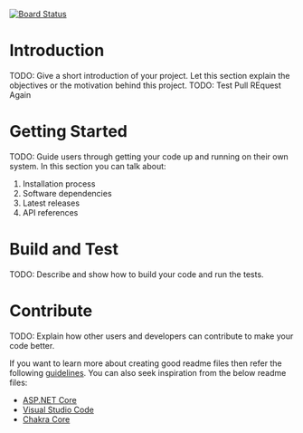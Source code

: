 [![Board Status](https://dev.azure.com/CedarshareInc/04a24fe7-3b4f-46c6-9acd-a0a5a7d78e5f/f5fb2b49-98bf-4bc7-9fa5-e46328f4eb59/_apis/work/boardbadge/16b09876-8f62-449c-99a3-ab09fa9996e7)](https://dev.azure.com/CedarshareInc/04a24fe7-3b4f-46c6-9acd-a0a5a7d78e5f/_boards/board/t/f5fb2b49-98bf-4bc7-9fa5-e46328f4eb59/Microsoft.RequirementCategory)
# Introduction 
TODO: Give a short introduction of your project. Let this section explain the objectives or the motivation behind this project. 
TODO: Test Pull REquest Again
# Getting Started
TODO: Guide users through getting your code up and running on their own system. In this section you can talk about:
1.	Installation process
2.	Software dependencies
3.	Latest releases
4.	API references

# Build and Test
TODO: Describe and show how to build your code and run the tests. 

# Contribute
TODO: Explain how other users and developers can contribute to make your code better. 

If you want to learn more about creating good readme files then refer the following [guidelines](https://docs.microsoft.com/en-us/azure/devops/repos/git/create-a-readme?view=azure-devops). You can also seek inspiration from the below readme files:
- [ASP.NET Core](https://github.com/aspnet/Home)
- [Visual Studio Code](https://github.com/Microsoft/vscode)
- [Chakra Core](https://github.com/Microsoft/ChakraCore)

